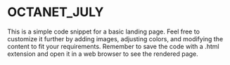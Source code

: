 # OCTANET_JULY
This is a simple code snippet for a basic landing page. Feel free to customize it further by adding images, adjusting colors, and modifying the content to fit your requirements. Remember to save the code with a .html extension and open it in a web browser to see the rendered page.
